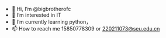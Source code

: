 - 👋 Hi, I’m @bigbrotherofc
- 👀 I’m interested in IT
- 🌱 I’m currently learning python，
- 📫 How to reach me 15850778309 or 220211073@seu.edu.cn

<!---
bigbrotherofc/bigbrotherofc is a ✨ special ✨ repository because its `README.md` (this file) appears on your GitHub profile.
You can click the Preview link to take a look at your changes.
--->
